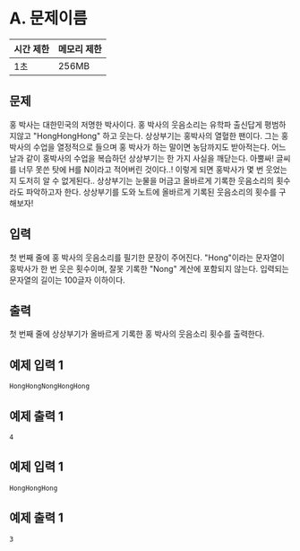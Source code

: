 # A. 문제이름

| 시간 제한 | 메모리 제한 |
| --- | --- |
| 1초 | 256MB |

## 문제
홍 박사는 대한민국의 저명한 박사이다. 홍 박사의 웃음소리는 유학파 출신답게 평범하지않고 "HongHongHong" 하고 웃는다. 
상상부기는 홍박사의 열혈한 팬이다. 그는 홍박사의 수업을 열정적으로 들으며 홍 박사가 하는 말이면 농담까지도 받아적는다. 어느날과 같이 홍박사의 수업을 복습하던 상상부기는 한 가지 사실을 깨닫는다. 
아뿔싸! 글씨를 너무 못쓴 탓에 H를 N이라고 적어버린 것이다..! 
이렇게 되면 홍박사가 몇 번 웃었는지 도저히 알 수 없게된다.. 
상상부기는 눈물을 머금고 올바르게 기록한 웃음소리의 횟수라도 파악하고자 한다. 
상상부기를 도와 노트에 올바르게 기록된 웃음소리의 횟수를 구해보자!

## 입력
첫 번째 줄에 홍 박사의 웃음소리를 필기한 문장이 주어진다. "Hong"이라는 문자열이 홍박사가 한 번 웃은 횟수이며, 잘못 기록한 "Nong" 계산에 포함되지 않는다. 입력되는 문자열의 길이는 100글자 이하이다.

## 출력
첫 번째 줄에 상상부기가 올바르게 기록한 홍 박사의 웃음소리 횟수를 출력한다.


## 예제 입력 1

```
HongHongNongHongHong
```

## 예제 출력 1

```
4
```

## 예제 입력 1

```
HongHongHong
```

## 예제 출력 1

```
3
```